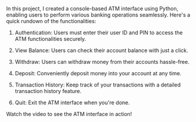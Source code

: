 In this project, I created a console-based ATM interface using Python, enabling users to perform various banking operations seamlessly. Here's a quick rundown of the functionalities:

1. Authentication: Users must enter their user ID and PIN to access the ATM functionalities securely.

2. View Balance: Users can check their account balance with just a click.

3. Withdraw: Users can withdraw money from their accounts hassle-free.

4. Deposit: Conveniently deposit money into your account at any time.

5. Transaction History: Keep track of your transactions with a detailed transaction history feature.

6. Quit: Exit the ATM interface when you're done.

Watch the video to see the ATM interface in action!
